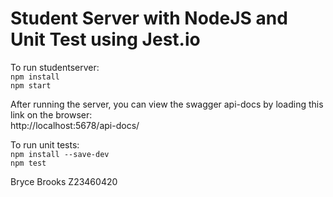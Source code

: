 # Student Server with NodeJS and Unit Test using Jest.io



To run studentserver:<br>
`npm install` <br>
`npm start`

After running the server, you can view the swagger api-docs by loading this link on the browser:<br>
http://localhost:5678/api-docs/ 

To run unit tests:<br>
`npm install --save-dev`<br>
`npm test`


Bryce Brooks
Z23460420
